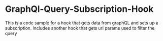 # GraphQl-Query-Subscription-Hook

This is a code sample for a hook that gets data from graphQL and sets up a subscription. Includes another hook that gets url params used to filter the query
